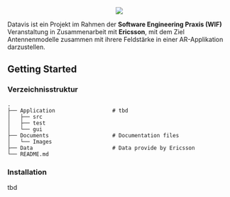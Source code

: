 <p align="center">
  <img src="https://inf-git.th-rosenheim.de/sep-wif-22/datavis/-/raw/prod/Documents/Images/datavis_logo.png" />
</p>

Datavis ist ein Projekt im Rahmen der **Software Engineering Praxis (WIF)** Veranstaltung in Zusammenarbeit mit **Ericsson**, mit dem Ziel Antennenmodelle zusammen mit ihrere Feldstärke in einer AR-Applikation darzustellen. 

## Getting Started
### Verzeichnisstruktur
    .
    ├── Application                  # tbd
    │   ├── src                 
    │   ├── test         
    │   └── gui                 
    ├── Documents                    # Documentation files 
    │   └── Images                   
    ├── Data                         # Data provide by Ericsson
    └── README.md
    
### Installation
tbd
